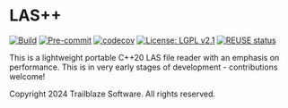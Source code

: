 <!--
  SPDX-FileCopyrightText: (c) 2024 Trailblaze Software, all rights reserved
  SPDX-License-Identifier: LGPL-2.1-or-later

  This library is free software; you can redistribute it and/or modify it under
  the terms of the GNU Lesser General Public License as published by the Free
  Software Foundation; version 2.1.

  This library is distributed in the hope that it will be useful, but WITHOUT
  ANY WARRANTY; without even the implied warranty of MERCHANTABILITY or FITNESS
  FOR A PARTICULAR PURPOSE. See the GNU Lesser General Public License for more
  details.

  You should have received a copy of the GNU Lesser General Public License along
  with this library; if not, write to the Free Software Foundation, Inc., 51
  Franklin Street, Fifth Floor, Boston, MA 02110-2024 USA

  For LGPL2 incompatible licensing or development requests, please contact
  trailblaze.software@gmail.com
 -->

# LAS++

[![Build](https://github.com/Trailblaze-Software/laspp/actions/workflows/cmake-multi-platform.yml/badge.svg)](https://github.com/Trailblaze-Software/laspp/actions/workflows/cmake-multi-platform.yml)
[![Pre-commit](https://github.com/Trailblaze-Software/laspp/actions/workflows/pre-commit.yml/badge.svg)](https://github.com/Trailblaze-Software/laspp/actions/workflows/pre-commit.yml)
[![codecov](https://codecov.io/gh/Trailblaze-Software/laspp/graph/badge.svg?token=EK80UEXH3E)](https://codecov.io/gh/Trailblaze-Software/laspp)
[![License: LGPL v2.1](https://img.shields.io/badge/License-LGPL_v2.1-blue.svg)](https://www.gnu.org/licenses/lgpl-2.1)
[![REUSE status](https://api.reuse.software/badge/github.com/Trailblaze-Software/laspp)](https://api.reuse.software/info/github.com/Trailblaze-Software/laspp)

This is a lightweight portable C++20 LAS file reader with an emphasis on performance. This is in very early stages of development - contributions welcome!

Copyright 2024 Trailblaze Software. All rights reserved.
